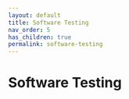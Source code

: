 ```yaml
---
layout: default
title: Software Testing
nav_order: 5
has_children: true
permalink: software-testing
---
```


# Software Testing